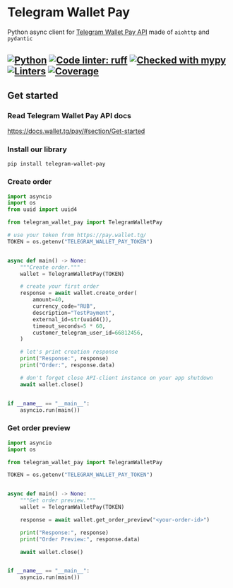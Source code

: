 # Telegram Wallet Pay

Python async client for [Telegram Wallet Pay API](https://pay.wallet.tg) made of `aiohttp` and `pydantic`

[![Python](https://img.shields.io/badge/python-^3.8-blue)](https://www.python.org/)
[![Code linter: ruff](https://img.shields.io/endpoint?url=https://raw.githubusercontent.com/charliermarsh/ruff/main/assets/badge/v1.json)](https://github.com/charliermarsh/ruff)
[![Checked with mypy](https://www.mypy-lang.org/static/mypy_badge.svg)](https://mypy-lang.org/)
[![Linters](https://github.com/Olegt0rr/TelegramWalletPay/actions/workflows/linters.yml/badge.svg)](https://github.com/Olegt0rr/YaTracker/actions/workflows/linters.yml)
[![Coverage](https://img.shields.io/codecov/c/github/Olegt0rr/TelegramWalletPay)](https://app.codecov.io/gh/Olegt0rr/TelegramWalletPay)
---

## Get started

### Read Telegram Wallet Pay API docs

https://docs.wallet.tg/pay/#section/Get-started

### Install our library

```
pip install telegram-wallet-pay
```

### Create order

```python
import asyncio
import os
from uuid import uuid4

from telegram_wallet_pay import TelegramWalletPay

# use your token from https://pay.wallet.tg/
TOKEN = os.getenv("TELEGRAM_WALLET_PAY_TOKEN")


async def main() -> None:
    """Create order."""
    wallet = TelegramWalletPay(TOKEN)

    # create your first order
    response = await wallet.create_order(
        amount=40,
        currency_code="RUB",
        description="TestPayment",
        external_id=str(uuid4()),
        timeout_seconds=5 * 60,
        customer_telegram_user_id=66812456,
    )

    # let's print creation response
    print("Response:", response)
    print("Order:", response.data)

    # don't forget close API-client instance on your app shutdown
    await wallet.close()


if __name__ == "__main__":
    asyncio.run(main())

```


### Get order preview

```python
import asyncio
import os

from telegram_wallet_pay import TelegramWalletPay

TOKEN = os.getenv("TELEGRAM_WALLET_PAY_TOKEN")


async def main() -> None:
    """Get order preview."""
    wallet = TelegramWalletPay(TOKEN)

    response = await wallet.get_order_preview("<your-order-id>")

    print("Response:", response)
    print("Order Preview:", response.data)

    await wallet.close()


if __name__ == "__main__":
    asyncio.run(main())

```
